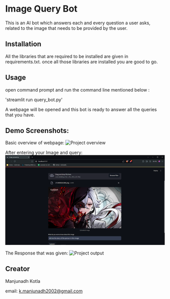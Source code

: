 # Image Query Bot

This is an AI bot which answers each and every question a user asks, related to the image that needs to be provided by the user.

## Installation

All the libraries that are required to be installed are given in requirements.txt.
once all those libraries are installed you are good to go.
## Usage

open command prompt and run the command line mentioned below :

'streamlit run query_bot.py'

A webpage will be opened and this bot is ready to answer all the queries that you have.

## Demo Screenshots:
Basic overview of webpage:
![Project overview]((https://github.com/KotlaManjunadh/Image_query_bot/blob/screenshots/Screenshot%20(25).png?raw=true))

After entering your Image and query:
![Project overview](https://github.com/KotlaManjunadh/Image_query_bot/blob/screenshots/Screenshot%20(26).png?raw=true)

The Response that was given:
![Project output]((https://github.com/KotlaManjunadh/Image_query_bot/blob/screenshots/Screenshot%20(27).png?raw=true))



## Creator
Manjunadh Kotla 

email: k.manjunadh2002@gmail.com
